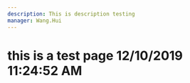 ```yaml
---
description: This is description testing
manager: Wang.Hui
---
```

# this is a test page 12/10/2019 11:24:52 AM